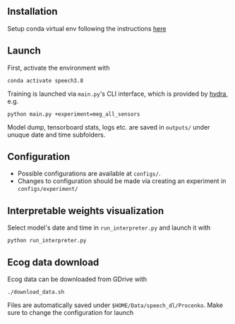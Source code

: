 Installation
------------
Setup conda virtual env following the instructions [here](https://github.com/dmalt/speech_decoding_setup)

Launch
------
First, activate the environment with
```
conda activate speech3.8
```

Training is launched via `main.py`'s CLI interface, which is provided by [hydra](https://hydra.cc/), e.g.
```
python main.py +experiment=meg_all_sensors
```

Model dump, tensorboard stats, logs etc. are saved in `outputs/` under
unuque date and time subfolders.

Configuration
-------------
- Possible configurations are available at `configs/`.
- Changes to configuration should be made via creating an experiment in `configs/experiment/`


Interpretable weights visualization
-----------------------------------
Select model's date and time in `run_interpreter.py` and launch it with

```
python run_interpreter.py
```

Ecog data download
------------------

Ecog data can be downloaded from GDrive with
```
./download_data.sh
```

Files are automatically saved under `$HOME/Data/speech_dl/Procenko`.
Make sure to change the configuration for launch

